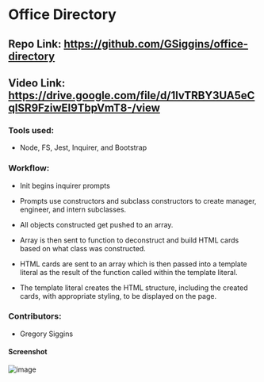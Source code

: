 # Office Directory

## Repo Link: https://github.com/GSiggins/office-directory

## Video Link: https://drive.google.com/file/d/1IvTRBY3UA5eCqlSR9FziwEI9TbpVmT8-/view

### Tools used: 
- Node, FS, Jest, Inquirer, and Bootstrap

### Workflow: 
- Init begins inquirer prompts

- Prompts use constructors and subclass constructors to create manager, engineer, and intern subclasses.

- All objects constructed get pushed to an array.

- Array is then sent to function to deconstruct and build HTML cards based on what class was constructed. 

- HTML cards are sent to an array which is then passed into a template literal as the result of the function called within the template literal. 

- The template literal creates the HTML structure, including the created cards, with appropriate styling, to be displayed on the page. 

### Contributors:
- Gregory Siggins

#### Screenshot

![image](https://user-images.githubusercontent.com/103160909/175464644-f3a68203-aceb-4f17-9f3d-86010b9b5ca6.png)
